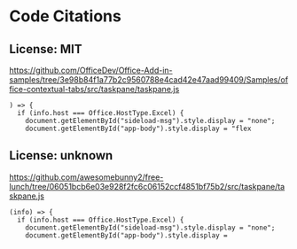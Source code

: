 # Code Citations

## License: MIT
https://github.com/OfficeDev/Office-Add-in-samples/tree/3e98b84f1a77b2c9560788e4cad42e47aad99409/Samples/office-contextual-tabs/src/taskpane/taskpane.js

```
) => {
  if (info.host === Office.HostType.Excel) {
    document.getElementById("sideload-msg").style.display = "none";
    document.getElementById("app-body").style.display = "flex
```


## License: unknown
https://github.com/awesomebunny2/free-lunch/tree/06051bcb6e03e928f2fc6c06152ccf4851bf75b2/src/taskpane/taskpane.js

```
(info) => {
  if (info.host === Office.HostType.Excel) {
    document.getElementById("sideload-msg").style.display = "none";
    document.getElementById("app-body").style.display =
```

